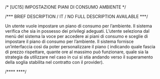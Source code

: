 /* [UC15]  IMPOSTAZIONE PIANI DI CONSUMO AMBIENTE */

/*** BRIEF DESCRIPTION / IT / NO FULL DESCRIPTION AVAILABLE ***/

Un utente vuole impostare un piano di consumo per l’ambiente. Il sistema 
verifica che sia in possesso dei privilegi adeguati. L’utente seleziona dal 
menù del sistema la voce per accedere ai piani di consumo e sceglie di impostare 
il piano di consumo per l’ambiente. Il sistema fornisce un’interfaccia così da poter 
personalizzare il piano ( indicando quale fascia di prezzo rispettare, quante ore al 
massimo può funzionare, quale sia la strategia da utilizzare nel caso in cui si 
stia andando verso il superamento della soglia stabilita nel contratto con il provider). 


/**** ****/
